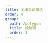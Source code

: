 ```yaml
---
title: 关闭自动激活
order: 4
group:
  path: /polygon
  title: 绘制面
  order: 3
---
```


<code src="./autoActive.tsx" compact="true" defaultShowCode="true"></code>

